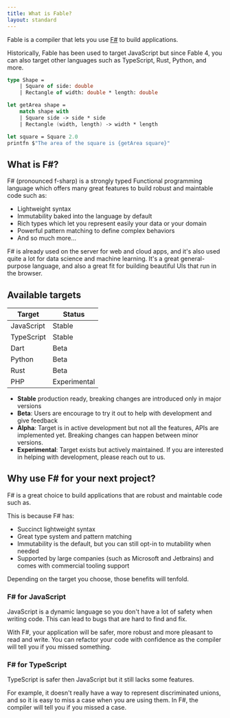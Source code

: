 ```yaml
---
title: What is Fable?
layout: standard
---
```


Fable is a compiler that lets you use [F#](https://fsharp.org/) to build applications.

Historically, Fable has been used to target JavaScript but since Fable 4, you can also target other languages such as TypeScript, Rust, Python, and more.

```fsharp
type Shape =
    | Square of side: double
    | Rectangle of width: double * length: double

let getArea shape =
    match shape with
    | Square side -> side * side
    | Rectangle (width, length) -> width * length

let square = Square 2.0
printfn $"The area of the square is {getArea square}"
```

## What is F#?

F# (pronounced f-sharp) is a strongly typed Functional programming language which offers many great features to build robust and maintable code such as:

- Lightweight syntax
- Immutability baked into the language by default
- Rich types which let you represent easily your data or your domain
- Powerful pattern matching to define complex behaviors
- And so much more...

F# is already used on the server for web and cloud apps, and it's also used quite a lot for data science and machine learning. It's a great general-purpose language, and also a great fit for building beautiful UIs that run in the browser.

## Available targets

<table style="
    max-width: 500px;
">
  <thead>
    <tr>
      <th>Target</th>
      <th>Status</th>
    </tr>
  </thead>
  <tbody>
    <tr>
      <td>JavaScript</td>
      <td>Stable</td>
    </tr>
    <tr>
      <td>TypeScript</td>
      <td>Stable</td>
    </tr>
    <tr>
      <td>Dart</td>
      <td>Beta</td>
    </tr>
    <tr>
      <td>Python</td>
      <td>Beta</td>
    </tr>
    <tr>
      <td>Rust</td>
      <td>Beta</td>
    </tr>
    <tr>
      <td>PHP</td>
      <td>Experimental</td>
    </tr>
  </tbody>
</table>

- **Stable** production ready, breaking changes are introduced only in major versions
- **Beta**: Users are encourage to try it out to help with development and give feedback
- **Alpha**: Target is in active development but not all the features, APIs are implemented yet. Breaking changes can happen between minor versions.
- **Experimental**: Target exists but actively maintained. If you are interested in helping with development, please reach out to us.

## Why use F# for your next project?

F# is a great choice to build applications that are robust and maintable code such as.

This is because F# has:

* Succinct lightweight syntax
* Great type system and pattern matching
* Immutability is the default, but you can still opt-in to mutability when needed
* Supported by large companies (such as Microsoft and Jetbrains) and comes with commercial tooling support

Depending on the target you choose, those benefits will tenfold.

### F# for JavaScript

JavaScript is a dynamic language so you don't have a lot of safety when writing code. This can lead to bugs that are hard to find and fix.

With F#, your application will be safer, more robust and more pleasant to read and write. You can refactor your code with confidence as the compiler will tell you if you missed something.

### F# for TypeScript

TypeScript is safer then JavaScript but it still lacks some features.

For example, it doesn't really have a way to represent discriminated unions, and so it is easy to miss a case when you are using them. In F#, the compiler will tell you if you missed a case.
